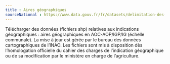 ```yaml
---
title : Aires géographiques
sourceNational : https://www.data.gouv.fr/fr/datasets/delimitation-des-aires-geographiques-des-siqo/
---
```

Télécharger des données (fichiers shp) relatives aux indications géographiques : aires géographiques en AOC-AOP/IGP/IG (échelle communale). La mise à jour est gérée par le bureau des données cartographiques de l’INAO. Les fichiers sont mis à disposition dès l’homologation officielle du cahier des charges de l’indication géographique ou de sa modification par le ministère en charge de l’agriculture.
